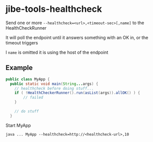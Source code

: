 # jibe-tools-healthcheck

Send one or more `--healthcheck=<url>,<timeout-sec>[,name]` to the HealthCheckRunner

It will poll the endpoint until it answers something with an OK in, or the timeout triggers

I `name` is omitted it is using the host of the endpoint

## Example

```java
public class MyApp {
  public static void main(String...args) {
    // healthcheck before doing stuff...
    if ( !HealthCheckerRunner().run(asList(args)).allOK() ) {
        // failed
    }
    
    // do stuff
  }
```


Start MyApp

```
java ... MyApp --healthcheck=http://<healthcheck-url>,10
```